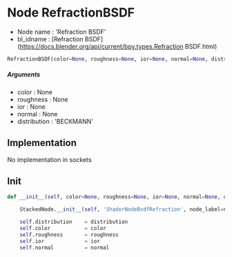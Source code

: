 # Node RefractionBSDF

- Node name : 'Refraction BSDF'
- bl_idname : [Refraction BSDF](https://docs.blender.org/api/current/bpy.types.Refraction BSDF.html)


``` python
RefractionBSDF(color=None, roughness=None, ior=None, normal=None, distribution='BECKMANN', node_label=None, node_color=None)
```
##### Arguments

- color : None
- roughness : None
- ior : None
- normal : None
- distribution : 'BECKMANN'

## Implementation

No implementation in sockets

## Init

``` python
def __init__(self, color=None, roughness=None, ior=None, normal=None, distribution='BECKMANN', node_label=None, node_color=None):

    StackedNode.__init__(self, 'ShaderNodeBsdfRefraction', node_label=node_label, node_color=node_color)

    self.distribution    = distribution
    self.color           = color
    self.roughness       = roughness
    self.ior             = ior
    self.normal          = normal
```
